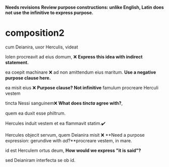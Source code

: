 **Needs revisions**
**Review purpose constructions: unlike English, Latin does not use the infinitive to express purpose.**

# composition2

cum Deianira, uxor Herculis, videat

 Iolen procreavit ad eius domum,  ❌ **Express this idea with indirect statement.**

ea coepit machinare ❌ ad non amittendum eius maritum. **Use a negative purpose clause here.**

ea misit eius 
❌ **Purpose clause? Not infinitive** famulum procreare Herculi vestem 

tincta Nessi sanguinem❌ **What does *tincta* agree with?**, 

quem ea duxit esse philtrum.

Hercules induit vestem et ea flammavit statim.✔️


Hercules objecit servum, quem Deianira misit ❌ **Need a purpose expression: gerundive with *ad*?**procreare vestem, in mare.

id est Herculem ortus deum, **How would we express "it is said"?**

sed Deianiram interfecta se ob id.
